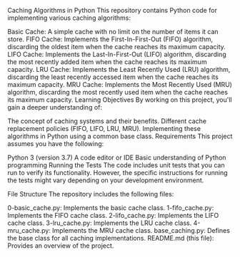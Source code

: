 Caching Algorithms in Python
This repository contains Python code for implementing various caching algorithms:

Basic Cache: A simple cache with no limit on the number of items it can store.
FIFO Cache: Implements the First-In-First-Out (FIFO) algorithm, discarding the oldest item when the cache reaches its maximum capacity.
LIFO Cache: Implements the Last-In-First-Out (LIFO) algorithm, discarding the most recently added item when the cache reaches its maximum capacity.
LRU Cache: Implements the Least Recently Used (LRU) algorithm, discarding the least recently accessed item when the cache reaches its maximum capacity.
MRU Cache: Implements the Most Recently Used (MRU) algorithm, discarding the most recently used item when the cache reaches its maximum capacity.
Learning Objectives
By working on this project, you'll gain a deeper understanding of:

The concept of caching systems and their benefits.
Different cache replacement policies (FIFO, LIFO, LRU, MRU).
Implementing these algorithms in Python using a common base class.
Requirements
This project assumes you have the following:

Python 3 (version 3.7)
A code editor or IDE
Basic understanding of Python programming
Running the Tests
The code includes unit tests that you can run to verify its functionality. However, the specific instructions for running the tests might vary depending on your development environment.

File Structure
The repository includes the following files:

0-basic_cache.py: Implements the basic cache class.
1-fifo_cache.py: Implements the FIFO cache class.
2-lifo_cache.py: Implements the LIFO cache class.
3-lru_cache.py: Implements the LRU cache class.
4-mru_cache.py: Implements the MRU cache class.
base_caching.py: Defines the base class for all caching implementations.
README.md (this file): Provides an overview of the project.
